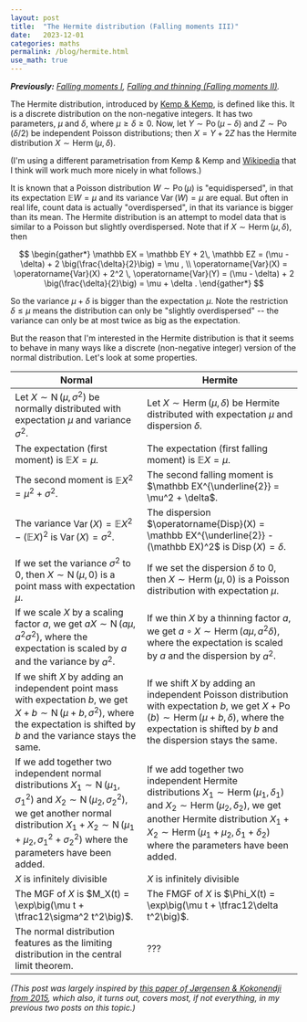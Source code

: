 ```yaml
---
layout: post
title:  "The Hermite distribution (Falling moments III)"
date:   2023-12-01
categories: maths
permalink: /blog/hermite.html
use_math: true
---
```


***Previously:** [Falling moments I](falling-moments.html), [Falling and thinning (Falling moments II)](falling-thinning.html).* 

The Hermite distribution, introduced by [Kemp & Kemp](https://doi.org/10.2307/2333691), is defined like this. It is a discrete distribution on the non-negative integers. It has two parameters, $\mu$ and $\delta$, where $\mu \geq \delta \geq 0$. Now, let $Y \sim \operatorname{Po}(\mu - \delta)$ and $Z \sim \operatorname{Po}(\delta/2)$ be independent Poisson distributions; then $X = Y + 2Z$ has the Hermite distribution $X \sim \operatorname{Herm}(\mu, \delta)$.

(I'm using a different parametrisation from Kemp & Kemp and [Wikipedia](https://en.wikipedia.org/wiki/Hermite_distribution) that I think will work much more nicely in what follows.) 

It is known that a Poisson distribution $W \sim \operatorname{Po}(\mu)$ is "equidispersed", in that its expectation $\mathbb EW = \mu$ and its variance $\operatorname{Var}(W) = \mu$ are equal. But often in real life, count data is actually "overdispersed", in that its variance is bigger than its mean. The Hermite distribution is an attempt to model data that is similar to a Poisson but slightly overdispersed. Note that if $X \sim \operatorname{Herm}(\mu, \delta)$, then

$$ \begin{gather*} \mathbb EX = \mathbb EY + 2\, \mathbb EZ = (\mu - \delta) + 2 \big(\frac{\delta}{2}\big) = \mu , \\
\operatorname{Var}(X) = \operatorname{Var}(X) + 2^2 \, \operatorname{Var}(Y) = (\mu - \delta) + 2 \big(\frac{\delta}{2}\big) = \mu + \delta . \end{gather*} $$

So the variance $\mu + \delta$ is bigger than the expectation $\mu$. Note the restriction $\delta \leq \mu$ means the distribution can only be "slightly overdispersed" -- the variance can only be at most twice as big as the expectation.

But the reason that I'm interested in the Hermite distribution is that it seems to behave in many ways like a discrete (non-negative integer) version of the normal distribution. Let's look at some properties.

|  Normal  |  Hermite  |
|---|---|
| Let $X \sim \operatorname{N}(\mu, \sigma^2)$ be normally distributed with expectation $\mu$ and variance $\sigma^2$. | Let $X \sim \operatorname{Herm}(\mu, \delta)$ be Hermite distributed with expectation $\mu$ and dispersion $\delta$. |
| The expectation (first moment) is $\mathbb EX = \mu$. | The expectation (first falling moment) is $\mathbb EX = \mu$. |
| The second moment is $\mathbb EX^2 = \mu^2 + \sigma^2$. | The second falling moment is $\mathbb EX^{\underline{2}} = \mu^2 + \delta$.|
| The variance $\operatorname{Var}(X) = \mathbb EX^2 - (\mathbb EX)^2$ is $\operatorname{Var}(X) = \sigma^2$. | The dispersion $\operatorname{Disp}(X) = \mathbb EX^{\underline{2}} - (\mathbb EX)^2$ is $\operatorname{Disp}(X) = \delta$. |
| If we set the variance $\sigma^2$ to 0, then $X \sim \operatorname{N}(\mu, 0)$ is a point mass with expectation $\mu$. | If we set the dispersion $\delta$ to 0, then $X \sim \operatorname{Herm}(\mu, 0)$ is a Poisson distribution with expectation $\mu$. |
| If we scale $X$ by a scaling factor $a$, we get $aX \sim \operatorname{N}(a\mu, a^2 \sigma^2)$, where the expectation is scaled by $a$ and the variance by $a^2$. | If we thin $X$ by a thinning factor $a$, we get $a \circ X \sim \operatorname{Herm}(a\mu, a^2 \delta)$, where the expectation is scaled by $a$ and the dispersion by $a^2$. |
| If we shift $X$ by adding an independent point mass with expectation $b$, we get $X + b \sim \operatorname{N}(\mu + b, \sigma^2)$, where the expectation is shifted by $b$ and the variance stays the same. | If we shift $X$ by adding an independent Poisson distribution with expectation $b$, we get $X + \operatorname{Po}(b) \sim \operatorname{Herm}(\mu + b, \delta)$, where the expectation is shifted by $b$ and the dispersion stays the same. |
| If we add together two independent normal distributions $X_1 \sim \operatorname{N}(\mu_1, \sigma^2_1)$ and $X_2 \sim \operatorname{N}(\mu_2, \sigma^2_2)$, we get another normal distribution $X_1 + X_2 \sim \operatorname{N}(\mu_1 + \mu_2, \sigma^2_1 + \sigma^2_2)$ where the parameters have been added. | If we add together two independent Hermite distributions $X_1 \sim \operatorname{Herm}(\mu_1, \delta_1)$ and $X_2 \sim \operatorname{Herm}(\mu_2, \delta_2)$, we get another Hermite distribution $X_1 + X_2 \sim \operatorname{Herm}(\mu_1 + \mu_2, \delta_1 + \delta_2)$ where the parameters have been added. |
| $X$ is infinitely divisible | $X$ is infinitely divisible |
| The MGF of $X$ is $M_X(t) = \exp\big(\mu t + \tfrac12\sigma^2 t^2\big)$. | The FMGF of $X$ is $\Phi_X(t) = \exp\big(\mu t + \tfrac12\delta t^2\big)$. |
| The normal distribution features as the limiting distribution in the central limit theorem. | ??? |

*(This post was largely inspired by [this paper of Jørgensen & Kokonendji from 2015](https://doi.org/10.1007/s10182-015-0250-z), which also, it turns out, covers most, if not everything, in my previous two posts on this topic.)*
